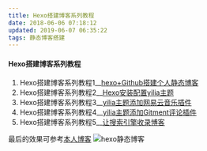 ```yaml
---
title: Hexo搭建博客系列教程
date: 2018-06-06 07:18:12
updated: 2019-06-07 06:35:22
tags: 静态博客搭建
---
```


#### Hexo搭建博客系列教程
1. Hexo搭建博客系列教程1__[hexo+Github搭建个人静态博客](../hexo+Github搭建个人静态博客)
2. Hexo搭建博客系列教程2__[Hexo安装配置yilia主题](../Hexo安装配置yilia主题)
3. Hexo搭建博客系列教程3__[yilia主题添加网易云音乐插件](../yilia主题添加网易云音乐插件)
4. Hexo搭建博客系列教程4__[yilia主题添加Gitment评论插件](../yilia主题添加Gitment评论插件题)
5. Hexo搭建博客系列教程5__[让搜索引擎收录博客](../让搜索引擎收录博客)

最后的效果可参考[本人博客](https://climbsnail.github.io)
![hexo静态博客](https://gitee.com/ClimbSnailQ/Project_Image/raw/master/Note/blog.jpg)
